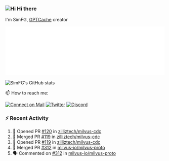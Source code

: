 ### <img src='https://qpluspicture.oss-cn-beijing.aliyuncs.com/6LjjQA/Hi.gif' alt='Hi' width="24"/> Hi there

I'm SimFG, [GPTCache](https://github.com/zilliztech/GPTCache) creator

![Metrics 👋](/metrics.plugin.followup.user.svg)

![SimFG's GitHub stats](https://github-readme-stats.vercel.app/api?username=SimFG&show_icons=true&theme=radical&count_private=true)

📫 How to reach me:

[![Connect on Mail](https://img.shields.io/badge/Ask%20me-anything-1abc9c.svg)](mailto:1142838399@qq.com)
[![Twitter](https://img.shields.io/twitter/follow/FogSim?style=social)](https://twitter.com/FogSim)
[![Discord](https://img.shields.io/discord/1092648432495251507?label=Discord&logo=discord)](https://discord.gg/Q8C6WEjSWV)

### :zap: Recent Activity

<!--START_SECTION:activity-->
1. 💪 Opened PR [#120](https://github.com/zilliztech/milvus-cdc/pull/120) in [zilliztech/milvus-cdc](https://github.com/zilliztech/milvus-cdc)
2. 🎉 Merged PR [#119](https://github.com/zilliztech/milvus-cdc/pull/119) in [zilliztech/milvus-cdc](https://github.com/zilliztech/milvus-cdc)
3. 💪 Opened PR [#119](https://github.com/zilliztech/milvus-cdc/pull/119) in [zilliztech/milvus-cdc](https://github.com/zilliztech/milvus-cdc)
4. 🎉 Merged PR [#312](https://github.com/milvus-io/milvus-proto/pull/312) in [milvus-io/milvus-proto](https://github.com/milvus-io/milvus-proto)
5. 🗣 Commented on [#312](https://github.com/milvus-io/milvus-proto/issues/312) in [milvus-io/milvus-proto](https://github.com/milvus-io/milvus-proto)
<!--END_SECTION:activity-->

